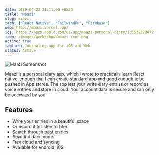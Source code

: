 ```yaml
---
date: 2020-04-23 21:11:00 +0530
title: "Maazi"
slug: maazi
tech: ["React Native", "TailwindRN", "Firebase"]
web: http://maazi.vercel.app/
ios: https://apps.apple.com/us/app/maazi-personal-diary/id1535320472
icon: /images/work/show/maazi-icon.png
active: true
tagline: Journaling app for iOS and Web
status: Active
---
```


![Maazi Screenshot](/images/work/show/maazi-app.png)

Maazi is a personal diary app, which I wrote to practically learn React native, enough that I can create standard app and good enough to be pushed in App stores. The app lets your write diary entries or record as voice entries and store in cloud. Your account data is secure and can only be accessed by you.

## Features

- Write your entries in a beautiful space
- Or record it to listen to later
- Search through past entries
- Beautiful dark mode
- Free cloud and syncing
- Available for Android, iOS
